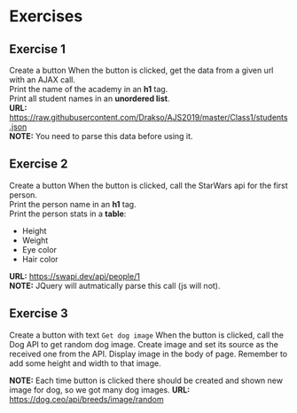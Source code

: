 # Exercises
## Exercise 1
Create a button
When the button is clicked, get the data from a given url with an AJAX call. \
Print the name of the academy in an **h1** tag. \
Print all student names in an **unordered list**. \
**URL:** https://raw.githubusercontent.com/Drakso/AJS2019/master/Class1/students.json \
**NOTE:** You need to parse this data before using it.

## Exercise 2
Create a button
When the button is clicked, call the StarWars api for the first person. \
Print the person name in an **h1** tag. \
Print the person stats in a **table**:
* Height
* Weight
* Eye color
* Hair color

**URL:** https://swapi.dev/api/people/1 \
**NOTE:** JQuery will autmatically parse this call (js will not).

## Exercise 3
Create a button with text `Get dog image`
When the button is clicked, call the Dog API to get random dog image.
Create image and set its source as the received one from the API.
Display image in the body of page. Remember to add some height and width to that image.

**NOTE:** Each time button is clicked there should be created and shown new image for dog, so we got many dog images.
**URL:** https://dog.ceo/api/breeds/image/random
